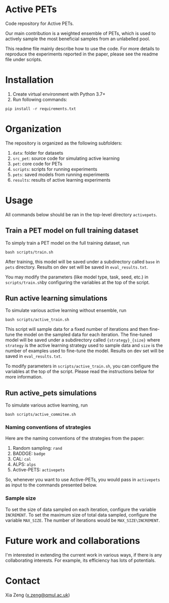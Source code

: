 # Active PETs
Code repository for Active PETs. 

Our main contribution is a weighted ensemble of PETs, which is used to actively sample the most beneficial samples from an unlabelled pool.

This readme file mainly describe how to use the code. For more details to reproduce the experiments reported in the paper, please see the readme file under scripts.
# Installation
1. Create virtual environment with Python 3.7+
2. Run following commands:
```
pip install -r requirements.txt
```
# Organization
The repository is organized as the following subfolders:

1. `data`: folder for datasets
2. `src_pet`: source code for simulating active learning
3. `pet`: core code for PETs
4. `scripts`: scripts for running experiments
5. `pets`: saved models from running experiments
6. `results`: results of active learning experiments

# Usage
All commands below should be ran in the top-level directory `activepets`.

## Train a PET model on full training dataset
To simply train a PET model on the full training dataset, run 

`bash scripts/train.sh`  

After training, this model will be saved under a subdirectory called `base` in `pets` directory.  Results on dev set will be saved in `eval_results.txt`.

You may modify the parameters (like model type, task, seed, etc.) in `scripts/train.sh`by configuring the variables at the top of the script.  

## Run active learning simulations
To simulate various active learning without ensemble, run 

`bash scripts/active_train.sh` 

This script will sample data for a fixed number of iterations and then fine-tune the model on the sampled data for each iteration.  The fine-tuned model will be saved under a subdirectory called `{strategy}_{size}` where `strategy` is the active learning strategy used to sample data and `size` is the number of examples used to fine-tune the model.  Results on dev set will be saved in `eval_results.txt`.

To modify parameters in `scripts/active_train.sh`, you can configure the variables at the top of the script.  Please read the instructions below for more information.

## Run active_pets simulations
To simulate various active learning, run

`bash scripts/active_commitee.sh` 

### Naming conventions of strategies
Here are the naming conventions of the strategies from the paper:

1. Random sampling: `rand`
2. BADDGE: `badge`
3. CAL: `cal`
4. ALPS: `alps`
6. Active-PETS: `activepets`

So, whenever you want to use Active-PETs, you would pass in `activepets` as input to the commands presented below.


### Sample size
To set the size of data sampled on each iteration, configure the variable `INCREMENT`.  To set the maximum size of total data sampled, configure the variable `MAX_SIZE`.  The number of iterations would be `MAX_SIZE\INCREMENT`.

# Future work and collaborations
I'm interested in extending the current work in various ways, if there is any collaborating interests. For example, its efficiency has lots of potentials.

# Contact
Xia Zeng (x.zeng@qmul.ac.uk)
